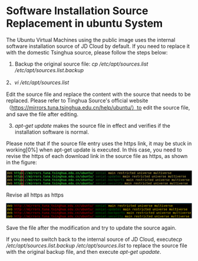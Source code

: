 # Software Installation Source Replacement in ubuntu System

The Ubuntu Virtual Machines using the public image uses the internal software installation source of JD Cloud by default. If you need to replace it with the domestic Tsinghua source, please follow the steps below:

1. Backup the original source file: *cp /etc/apt/sources.list /etc/apt/sources.list.backup*

2、*vi /etc/apt/sources.list*

Edit the source file and replace the content with the source that needs to be replaced. Please refer to Tinghua Source's official website（https://mirrors.tuna.tsinghua.edu.cn/help/ubuntu/）to edit the source file, and save the file after editing.

3. *apt-get update* makes the source file in effect and verifies if the installation software is normal.

Please note that if the source file entry uses the https link, it may be stuck in working[0%] when apt-get update is executed. In this case, you need to revise the https of each download link in the source file as https, as shown in the figure:

![](https://github.com/jdcloudcom/cn/blob/cn-VirtualMachine-Linux/image/Elastic-Compute/Virtual-Machine/Linux/ubuntu%E7%B3%BB%E7%BB%9F%E6%9B%B4%E6%8D%A2%E8%BD%AF%E4%BB%B6%E5%AE%89%E8%A3%85%E6%BA%9001.png)

Revise all https as https

![](https://github.com/jdcloudcom/cn/blob/cn-VirtualMachine-Linux/image/Elastic-Compute/Virtual-Machine/Linux/ubuntu%E7%B3%BB%E7%BB%9F%E6%9B%B4%E6%8D%A2%E8%BD%AF%E4%BB%B6%E5%AE%89%E8%A3%85%E6%BA%9002.png)

Save the file after the modification and try to update the source again.

If you need to switch back to the internal source of JD Cloud, execute*cp /etc/apt/sources.list.backup /etc/apt/sources.list* to replace the source file with the original backup file, and then execute *apt-get upadate*.
